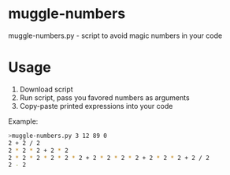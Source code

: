 # muggle-numbers
muggle-numbers.py - script to avoid magic numbers in your code

# Usage

1. Download script
2. Run script, pass you favored numbers as arguments
3. Copy-paste printed expressions into your code

Example:

```bash
>muggle-numbers.py 3 12 89 0
2 + 2 / 2
2 * 2 * 2 + 2 * 2
2 * 2 * 2 * 2 * 2 * 2 + 2 * 2 * 2 * 2 + 2 * 2 * 2 + 2 / 2
2 - 2
```
